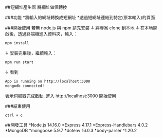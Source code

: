 ##短網址產生器
將網址做個轉換

###功能
*將輸入的網址轉換成短網址
*透過短網址連結到特定(原本輸入)的頁面

###開始使用
若無 node.js 與 npm 請先安裝
↓
將專案 clone 到本地
↓
在本地開啟後，透過終端機進入資料夾，輸入：
```bash
npm install
```
↓
安裝完畢後，繼續輸入：
```bash
npm run start
```
↓
看到 
```bash
App is running on http://localhost:3000
mongodb connected!
```
表示伺服器完成啟動, 進入 http://localhost:3000 開始使用

###結束使用
```bash
ctrl + c
```

##開發工具
*Node.js 14.16.0
*Express 4.17.1
*Express-Handlebars 4.0.2
*MongoDB
*mongoose 5.9.7
*dotenv 16.0.3
*body-parser ^1.20.2
